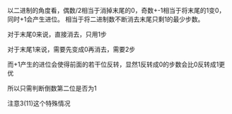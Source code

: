 
以二进制的角度看，偶数/2相当于消掉末尾的0，奇数+-1相当于将末尾的1变0，同时+1会产生进位。
相当于将二进制数不断消去末尾只剩1的最少步数。

对于末尾0来说，直接消去，只用1步

对于末尾1来说，需要先变成0再消去，需要2步

而+1产生的进位会使得前面的若干位反转，显然1反转成0的步数会比0反转成1更优

所以只需判断倒数第二位是否为1

注意3(11)这个特殊情况